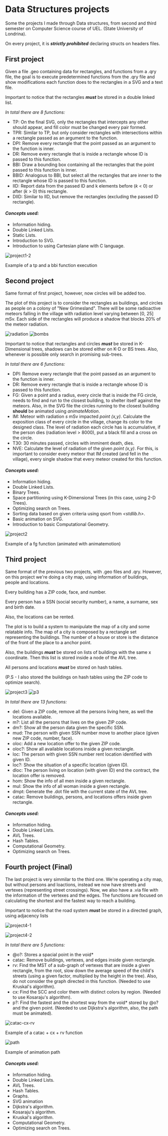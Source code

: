 # Data Structures projects

Some the projects I made through Data structures, from second and third semester on Computer Science course of UEL. (State University of Londrina).

On every project, it is ***strictly prohibited*** declaring structs on headers files.

 ## First project
  Given a file .geo containing data for rectangles, and functions from a .qry file, the goal is to execute predetermined functions from the .qry file and show modifications each function does to the rectangles in a SVG and a text file.
  
  Important to notice that the rectangles ***must*** be stored in a double linked list.
  
  *In total there are 8 functions:*
  
  - TP: On the final SVG, only the rectangles that intercepts any other should appear, and fill color must be changed every pair formed.
  - TPR: Similar to TP, but only consider rectangles with intersections within a rectangle passed as an argument to the function.
  - DPI: Remove every rectangle that the point passed as an argument to the function is inner.
  - DR: Remove every rectangle that is inside a rectangle whose ID is passed to this function. 
  - BBI: Draw a bounding box containing all the rectangles that the point passed to this function is inner.
  - BBID: Analogous to BBI, but select all the rectangles that are inner to the rectangle whose ID is passed to this function.
  - IID: Report data from the passed ID and k elements before (*k* < 0) or after (*k* > 0) this rectangle. 
  - DIID: Similar to IID, but remove the rectangles (excluding the passed ID rectangle). 

  #### *Concepts used:*
  - Information hiding.
  - Double Linked Lists.
  - Static Lists.
  - Introduction to SVG.
  - Introduction to using Cartesian plane with C language.


![project1-2](https://user-images.githubusercontent.com/65873681/145121677-c0884bcc-2b55-412e-b452-372ba7e37e29.png)

Example of a tp and a bbi function execution

## Second project
  Same format of first project, however, now circles will be added too.
  
  The plot of this project is to consider the rectangles as buildings, and circles as people on a colony of "New Grimesland". There will be some radioactive meteors falling in the village with radiation level varying between [0, 25] mSv. Each side of the rectangles will produce a shadow that blocks 20% of the meteor radiation.
  
  ![radiation](https://user-images.githubusercontent.com/65873681/145122040-dcae2187-9f30-4f0c-a286-8955265773ae.png)
  ![bombs](https://user-images.githubusercontent.com/65873681/145122075-a0a07c2e-f4f7-4c04-82a0-23129cd14cce.png)


  
  Important to notice that rectangles and circles ***must*** be stored in K-Dimensional trees, shadows can be stored either on K-D or BS trees. Also, whenever is possible only search in promising sub-trees.
  
  *In total there are 6 functions:* 
  
  - DPI: Remove every rectangle that the point passed as an argument to the function is inner.
  - DR: Remove every rectangle that is inside a rectangle whose ID is passed to this function. 
  - FG: Given a point and a radius, every circle that is inside the FG circle, needs to find and run to the closest building, to shelter itself against the meteors. Also, in the SVG file the circles running to the closest building **should** be animated using *animateMotion*.
  - IM: Meteor with radiation *s* mSv impacted *point (x,y)*. Calculate the exposition class of every circle in the village, change its color to the designed class. The level of radiation each circle has is accumulative, if the person dies (radiation level > 8000), put a black fill and a cross on the circle.
  - T30: 30 minutes passed, circles with imminent death, dies.
  - NVE: Calculate the level of radiation of the given *point (x,y)*. For this, is important to consider every meteor that IM created (and fell in the village), every single shadow that every meteor created for this function.

  #### *Concepts used:*
  - Information hiding.
  - Double Linked Lists.
  - Binary Trees.
  - Space partitioning using K-Dimensional Trees (in this case, using 2-D Trees).
  - Optimizing search on Trees.
  - Sorting data based on given criteria using qsort from *<stdlib.h>*.
  - Basic animation on SVG.
  - Introduction to basic Computational Geometry.

![project2](https://user-images.githubusercontent.com/65873681/145121899-ae892ba2-bea4-480d-9940-da6b5a78eb95.png)

Example of a fg function (animated with animatemotion)

## Third project
 Same format of the previous two projects, with .geo files and .qry. However, on this project we're doing a city map, using information of buildings, people and locations.
 
 Every building has a ZIP code, face, and number.
 
 Every person has a SSN (social security number), a name, a surname, sex and birth date.
 
 Also, the locations can be rented.
 
 The plot is to build a system to manipulate the map of a city and some relatable info. The map of a city is composed by a rectangle set representing the buildings.
 The number of a house or store is the distance of the front of the place to a anchor point.
 
 Also, the buildings ***must*** be stored on lists of buildings with the same x coordinate. Then this list is stored inside a node of the AVL tree.
 
 All persons and locations ***must*** be stored on hash tables.
 
 (P.S - I also stored the buildings on hash tables using the ZIP code to optimize search).
 
 ![project3](https://user-images.githubusercontent.com/65873681/145122300-6c4301d6-d854-494a-9ba2-d4e4ad89bc4f.png)
 ![p3](https://user-images.githubusercontent.com/65873681/145122686-99d3e7c7-9909-4eb0-aa28-9b38a8e1eb7d.png)

 *In total there are 13 functions:* 
 
  - del: Given a ZIP code, remove all the persons living here, as well the locations available.
  - m?: List all the persons that lives on the given ZIP code.
  - dm?: Show all the person data given the specific SSN.
  - mud: The person with given SSN number move to another place (given new ZIP code, number, face).
  - oloc: Add a new location offer to the given ZIP code.
  - oloc?: Show all available locations inside a given rectangle.
  - loc: The person with given SSN number rent location identified with given ID.
  - loc?: Show the situation of a specific location (given ID).
  - dloc: The person living on location (with given ID) end the contract, the location offer is removed.
  - hom: Show the info of all men inside a given rectangle.
  - mul: Show the info of all woman inside a given rectangle.
  - dmpt: Generate the .dot file with the current state of the AVL tree.
  - catac: Remove buildings, persons, and locations offers inside given rectangle.
  
  #### *Concepts used:*
  - Information hiding.
  - Double Linked Lists.
  - AVL Trees.
  - Hash Tables.
  - Computational Geometry.
  - Optimizing search on Trees.

 
 ## Fourth project (Final)
 
  The last project is very simmilar to the third one. We're operating a city map, but without persons and loactions, instead we now have streets and vertexes (representing street crossings). Now, we also have a .via file with the information of the vertexes and the edges. The functions are focused on calculating the shortest and the fastest way to reach a building. 
 
 Important to notice that the road system ***must*** be stored in a directed graph, using adjacency lists
 
 ![project4-1](https://user-images.githubusercontent.com/65873681/145129664-12560f6b-d0ea-4b79-9c55-b1b0ebd2144a.png)

 ![project4-2](https://user-images.githubusercontent.com/65873681/145129940-a689715d-9986-419d-930a-03f86ac07f81.png)
 
 *In total there are 5 functions:* 
  
 - @o?: Stores a spacial point in the void*
 - catac: Remove buildings, vertexes, and edges inside given rectangle.
 - rv: Find the MST of a sub-graph of vertexes that are inside a given rectangle, from the root, slow down the average speed of the child's streets (using a given factor, multiplied by the height in the tree). Also, do not consider the graph directed in this function. (Needed to use Kruskal's algorithm).
 - cx: Find the SCC and color them with distinct colors by region. (Needed to use Kosaraju's algorithm).
 - p?: Find the fastest and the shortest way from the void* stored by @o? and the given point. (Needed to use Dijkstra's algorithm, also, the path must be animated).
 
 ![catac-cx-rv](https://user-images.githubusercontent.com/65873681/145130492-bfacecb3-fea9-46fe-b366-3b235efcc003.png)

 Example of a catac + cx + rv function
 
 ![path](https://user-images.githubusercontent.com/65873681/145130681-bf23ca95-00cd-45d9-9bf8-2019e2907664.png)

 Example of animation path
 
   #### *Concepts used:*
  - Information hiding.
  - Double Linked Lists.
  - AVL Trees.
  - Hash Tables.
  - Graphs.
  - SVG animation
  - Dijkstra's algorithm.
  - Kosaraju's algorithm.
  - Kruskal's algorithm.
  - Computational Geometry.
  - Optimizing search on Trees.
